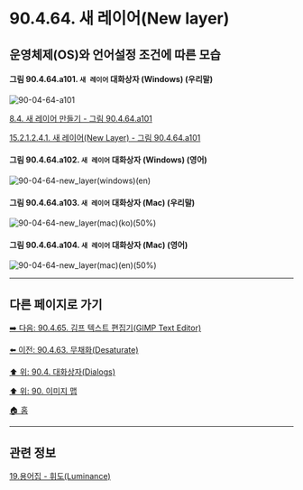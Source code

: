 # 90.4.64. 새 레이어(New layer)
## 운영체제(OS)와 언어설정 조건에 따른 모습

<a id="90-04-64-a101"></a>

#### 그림 90.4.64.a101. `새 레이어` 대화상자 (Windows) (우리말)
![90-04-64-a101](https://github.com/wonder13662/gimp/assets/15767104/7e0337c7-1786-4630-822d-47832eaee97a)

[8.4. 새 레이어 만들기 - 그림 90.4.64.a101](./08-04-creating-new-layers.md#90-04-64-a101)

[15.2.1.2.4.1. 새 레이어(New Layer) - 그림 90.4.64.a101](./15-02-01-02-04-01-new_layer.md#90-04-64-a101)

<a id="90-04-64-a102"></a>

#### 그림 90.4.64.a102. `새 레이어` 대화상자 (Windows) (영어)
![90-04-64-new_layer(windows)(en)](https://github.com/wonder13662/gimp/assets/15767104/95372e58-2cd1-43a5-9a48-44d2ed8cc109)

#### 그림 90.4.64.a103. `새 레이어` 대화상자 (Mac) (우리말)
![90-04-64-new_layer(mac)(ko)(50%)](https://github.com/wonder13662/gimp/assets/15767104/e5540c24-3af4-4d14-97b2-248533f48e4b)

#### 그림 90.4.64.a104. `새 레이어` 대화상자 (Mac) (영어)
![90-04-64-new_layer(mac)(en)(50%)](https://github.com/wonder13662/gimp/assets/15767104/958d9047-e2a0-4dab-9a9f-d36aac1fd720)

***

## 다른 페이지로 가기
[➡️ 다음: 90.4.65. 김프 텍스트 편집기(GIMP Text Editor)](./90-04-65-gimp_text_editor.md)

[⬅️ 이전: 90.4.63. 무채화(Desaturate)](./90-04-63-desaturate.md)

[⬆️ 위: 90.4. 대화상자(Dialogs)](./90-04-00-dialogs.md)

[⬆️ 위: 90. 이미지 맵](./90-00-image-map.md)

[🏠 홈](./00-home.md)

***

## 관련 정보

[19.용어집 - 휘도(Luminance)](./19-glossaryx-luminance.md)